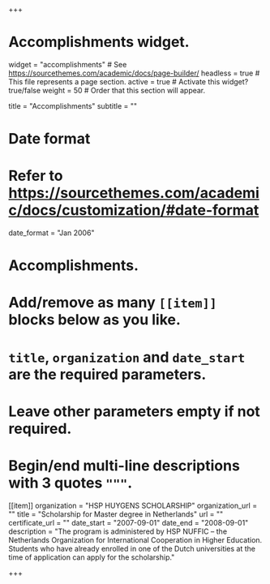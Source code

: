 +++
# Accomplishments widget.
widget = "accomplishments"  # See https://sourcethemes.com/academic/docs/page-builder/
headless = true  # This file represents a page section.
active = true  # Activate this widget? true/false
weight = 50  # Order that this section will appear.

title = "Accomplish&shy;ments"
subtitle = ""

# Date format
#   Refer to https://sourcethemes.com/academic/docs/customization/#date-format
date_format = "Jan 2006"

# Accomplishments.
#   Add/remove as many `[[item]]` blocks below as you like.
#   `title`, `organization` and `date_start` are the required parameters.
#   Leave other parameters empty if not required.
#   Begin/end multi-line descriptions with 3 quotes `"""`.

[[item]]
  organization = "HSP HUYGENS SCHOLARSHIP"
  organization_url = ""
  title = "Scholarship for Master degree in Netherlands"
  url = ""
  certificate_url = ""
  date_start = "2007-09-01"
  date_end = "2008-09-01"
  description = "The program is administered by HSP NUFFIC – the Netherlands Organization for International Cooperation in Higher Education. Students who have already enrolled in one of the Dutch universities at the time of application can apply for the scholarship."

+++
